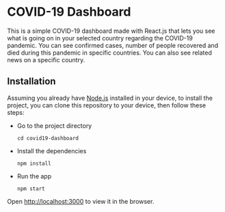 # COVID-19 Dashboard

This is a simple COVID-19 dashboard made with React.js that lets you see what is going on in your selected country regarding the COVID-19 pandemic. You can see confirmed cases, number of people recovered and died during this pandemic in specific countries. You can also see related news on a specific country.

## Installation

Assuming you already have [Node.js](https://nodejs.org/en/download/) installed in your device, to install the project, you can clone this repository to your device, then follow these steps:
- Go to the project directory
    ```
    cd covid19-dashboard
    ```
- Install the dependencies
    ```
    npm install
    ```
- Run the app
    ```
    npm start
    ```

Open [http://localhost:3000](http://localhost:3000) to view it in the browser.